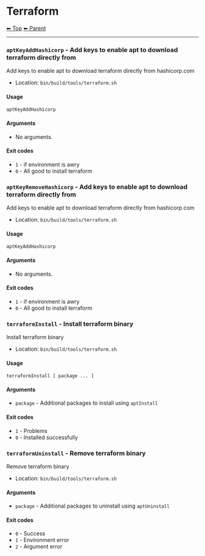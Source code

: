 # Terraform

<!-- TEMPLATE header 2 -->
[⬅ Top](index.md) [⬅ Parent ](../index.md)
<hr />

### `aptKeyAddHashicorp` - Add keys to enable apt to download terraform directly from

Add keys to enable apt to download terraform directly from hashicorp.com

- Location: `bin/build/tools/terraform.sh`

#### Usage

    aptKeyAddHashicorp
    

#### Arguments

- No arguments.

#### Exit codes

- `1` - if environment is awry
- `0` - All good to install terraform
### `aptKeyRemoveHashicorp` - Add keys to enable apt to download terraform directly from

Add keys to enable apt to download terraform directly from hashicorp.com

- Location: `bin/build/tools/terraform.sh`

#### Usage

    aptKeyAddHashicorp
    

#### Arguments

- No arguments.

#### Exit codes

- `1` - if environment is awry
- `0` - All good to install terraform
### `terraformInstall` - Install terraform binary

Install terraform binary

- Location: `bin/build/tools/terraform.sh`

#### Usage

    terraformInstall [ package ... ]
    

#### Arguments

- `package` - Additional packages to install using `aptInstall`

#### Exit codes

- `1` - Problems
- `0` - Installed successfully
### `terraformUninstall` - Remove terraform binary

Remove terraform binary

- Location: `bin/build/tools/terraform.sh`

#### Arguments

- `package` - Additional packages to uninstall using `aptUninstall`

#### Exit codes

- `0` - Success
- `1` - Environment error
- `2` - Argument error
